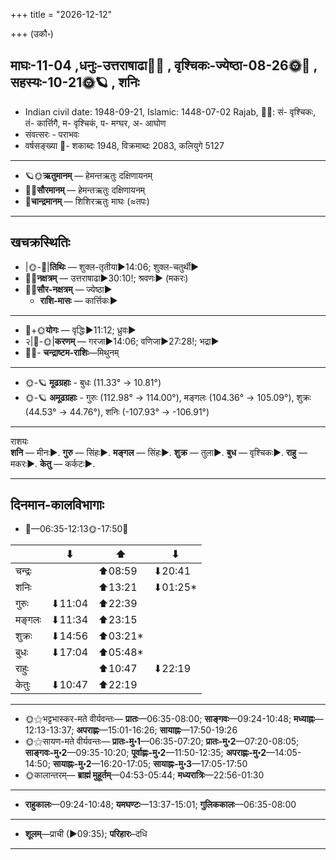 +++
title = "2026-12-12"

+++
(उकौ॰)
## माघः-11-04  ,धनुः-उत्तराषाढा🌛🌌  ,  वृश्चिकः-ज्येष्ठा-08-26🌞🌌  ,  सहस्यः-10-21🌞🪐  , शनिः
- Indian civil date: 1948-09-21, Islamic: 1448-07-02 Rajab, 🌌🌞: सं- वृश्चिकः, तं- कार्त्तिगै, म- वृश्चिकं, प- मग्घर, अ- आघोण
- संवत्सरः - पराभवः
- वर्षसङ्ख्या 🌛- शकाब्दः 1948, विक्रमाब्दः 2083, कलियुगे 5127
___________________
- 🪐🌞**ऋतुमानम्** — हेमन्तऋतुः दक्षिणायनम्
- 🌌🌞**सौरमानम्** — हेमन्तऋतुः दक्षिणायनम्
- 🌛**चान्द्रमानम्** — शिशिरऋतुः माघः (≈तपः)
___________________


## खचक्रस्थितिः
- |🌞-🌛|**तिथिः** — शुक्ल-तृतीया►14:06; शुक्ल-चतुर्थी►  
- 🌌🌛**नक्षत्रम्** — उत्तराषाढा►30:10!; श्रवणः► (मकरः)  
- 🌌🌞**सौर-नक्षत्रम्** — ज्येष्ठा►  
  - **राशि-मासः** — कार्त्तिकः► 
___________________
- 🌛+🌞**योगः** — वृद्धिः►11:12; ध्रुवः►  
- २|🌛-🌞|**करणम्** — गरजा►14:06; वणिजा►27:28!; भद्रा►  
- 🌌🌛- **चन्द्राष्टम-राशिः**—मिथुनम्  
___________________
- 🌞-🪐 **मूढग्रहाः** - बुधः (11.33° → 10.81°)
- 🌞-🪐 **अमूढग्रहाः** - गुरुः (112.98° → 114.00°), मङ्गलः (104.36° → 105.09°), शुक्रः (44.53° → 44.76°), शनिः (-107.93° → -106.91°)
___________________
राशयः  
**शनि** — मीनः►. **गुरु** — सिंहः►. **मङ्गल** — सिंहः►. **शुक्र** — तुला►. **बुध** — वृश्चिकः►. **राहु** — मकरः►. **केतु** — कर्कटः►. 
___________________


## दिनमान-कालविभागाः
- 🌅—06:35-12:13🌞-17:50🌇  

|      |⬇     |⬆     |⬇     |
|------|-----|-----|------|
|चन्द्रः|     |⬆08:59 |⬇20:41 |
|शनिः   |     |⬆13:21 |⬇01:25*|
|गुरुः  |⬇11:04 |⬆22:39 |     |
|मङ्गलः |⬇11:34 |⬆23:15 |     |
|शुक्रः |⬇14:56 |⬆03:21*|     |
|बुधः   |⬇17:04 |⬆05:48*|     |
|राहुः  |     |⬆10:47 |⬇22:19 |
|केतुः  |⬇10:47 |⬆22:19 |     |
___________________
- 🌞⚝भट्टभास्कर-मते वीर्यवन्तः— **प्रातः**—06:35-08:00; **साङ्गवः**—09:24-10:48; **मध्याह्नः**—12:13-13:37; **अपराह्णः**—15:01-16:26; **सायाह्नः**—17:50-19:26  
- 🌞⚝सायण-मते वीर्यवन्तः— **प्रातः-मु॰1**—06:35-07:20; **प्रातः-मु॰2**—07:20-08:05; **साङ्गवः-मु॰2**—09:35-10:20; **पूर्वाह्णः-मु॰2**—11:50-12:35; **अपराह्णः-मु॰2**—14:05-14:50; **सायाह्नः-मु॰2**—16:20-17:05; **सायाह्नः-मु॰3**—17:05-17:50  
- 🌞कालान्तरम्— **ब्राह्मं मुहूर्तम्**—04:53-05:44; **मध्यरात्रिः**—22:56-01:30  
___________________
- **राहुकालः**—09:24-10:48; **यमघण्टः**—13:37-15:01; **गुलिककालः**—06:35-08:00  
___________________
- **शूलम्**—प्राची (►09:35); **परिहारः**–दधि  
___________________
